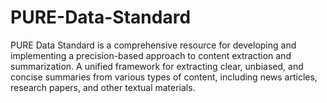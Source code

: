 # PURE-Data-Standard
PURE Data Standard is a comprehensive resource for developing and implementing a precision-based approach to content extraction and summarization. A unified framework for extracting clear, unbiased, and concise summaries from various types of content, including news articles, research papers, and other textual materials.
